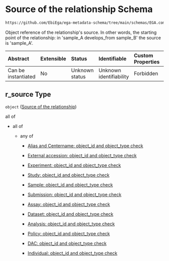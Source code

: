 # Source of the relationship Schema

```txt
https://github.com/EbiEga/ega-metadata-schema/tree/main/schemas/EGA.common-definitions.json#/definitions/relationship_object/properties/r_source
```

Object reference of the relationship's source. In other words, the starting point of the relationship: in 'sample\_A develops\_from sample\_B' the source is 'sample\_A'.

| Abstract            | Extensible | Status         | Identifiable            | Custom Properties | Additional Properties | Access Restrictions | Defined In                                                                                           |
| :------------------ | :--------- | :------------- | :---------------------- | :---------------- | :-------------------- | :------------------ | :--------------------------------------------------------------------------------------------------- |
| Can be instantiated | No         | Unknown status | Unknown identifiability | Forbidden         | Allowed               | none                | [EGA.common-definitions.json\*](../../../schemas/EGA.common-definitions.json "open original schema") |

## r\_source Type

`object` ([Source of the relationship](ega-12-definitions-ega-relationships-object-properties-source-of-the-relationship.md))

all of

* all of

  * any of

    * [Alias and Centername: object_id and object_type check](ega-12-definitions-check-that-the-object_ids-accession-pattern-and-object_type-match-anyof-alias-and-centername-object_id-and-object_type-check.md "check type definition")

    * [External accession: object_id and object_type check](ega-12-definitions-check-that-the-object_ids-accession-pattern-and-object_type-match-anyof-external-accession-object_id-and-object_type-check.md "check type definition")

    * [Experiment: object_id and object_type check](ega-12-definitions-check-that-the-object_ids-accession-pattern-and-object_type-match-anyof-experiment-object_id-and-object_type-check.md "check type definition")

    * [Study: object_id and object_type check](ega-12-definitions-check-that-the-object_ids-accession-pattern-and-object_type-match-anyof-study-object_id-and-object_type-check.md "check type definition")

    * [Sample: object_id and object_type check](ega-12-definitions-check-that-the-object_ids-accession-pattern-and-object_type-match-anyof-sample-object_id-and-object_type-check.md "check type definition")

    * [Submission: object_id and object_type check](ega-12-definitions-check-that-the-object_ids-accession-pattern-and-object_type-match-anyof-submission-object_id-and-object_type-check.md "check type definition")

    * [Assay: object_id and object_type check](ega-12-definitions-check-that-the-object_ids-accession-pattern-and-object_type-match-anyof-assay-object_id-and-object_type-check.md "check type definition")

    * [Dataset: object_id and object_type check](ega-12-definitions-check-that-the-object_ids-accession-pattern-and-object_type-match-anyof-dataset-object_id-and-object_type-check.md "check type definition")

    * [Analysis: object_id and object_type check](ega-12-definitions-check-that-the-object_ids-accession-pattern-and-object_type-match-anyof-analysis-object_id-and-object_type-check.md "check type definition")

    * [Policy: object_id and object_type check](ega-12-definitions-check-that-the-object_ids-accession-pattern-and-object_type-match-anyof-policy-object_id-and-object_type-check.md "check type definition")

    * [DAC: object_id and object_type check](ega-12-definitions-check-that-the-object_ids-accession-pattern-and-object_type-match-anyof-dac-object_id-and-object_type-check.md "check type definition")

    * [Individual: object_id and object_type check](ega-12-definitions-check-that-the-object_ids-accession-pattern-and-object_type-match-anyof-individual-object_id-and-object_type-check.md "check type definition")

